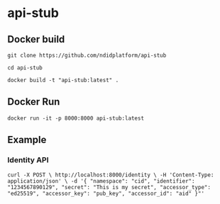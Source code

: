 # api-stub

## Docker build

`git clone https://github.com/ndidplatform/api-stub`

`cd api-stub`

`docker build -t "api-stub:latest" .`

## Docker Run 
`docker run -it -p 8000:8000 api-stub:latest`

## Example 
### Identity API
`curl -X POST \
  http://localhost:8000/identity \
  -H 'Content-Type: application/json' \
  -d '{
"namespace": "cid",
"identifier": "1234567890129",
"secret": "This is my secret",
"accessor_type": "ed25519",
"accessor_key": "pub_key",
"accessor_id": "aid"
}"'`

